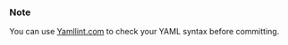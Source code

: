 ### Note

You can use [Yamllint.com](http://yamllint.com/) to check your YAML syntax before committing.




